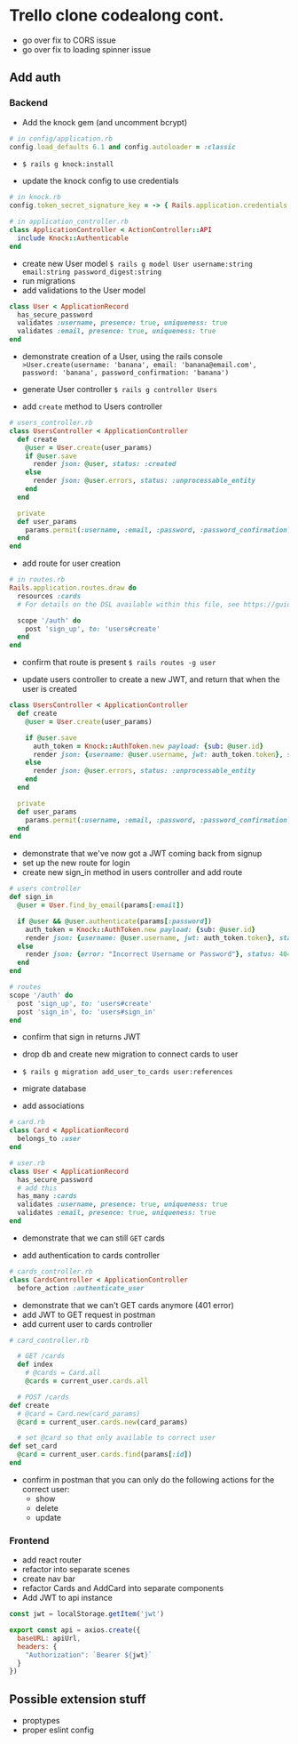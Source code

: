 # Trello clone codealong cont.
- go over fix to CORS issue
- go over fix to loading spinner issue

## Add auth

### Backend

- Add the knock gem (and uncomment bcrypt)
```ruby
# in config/application.rb
config.load_defaults 6.1 and config.autoloader = :classic
```

- `$ rails g knock:install`

- update the knock config to use credentials
```ruby
# in knock.rb
config.token_secret_signature_key = -> { Rails.application.credentials.secret_key_base }

# in application_controller.rb
class ApplicationController < ActionController::API
  include Knock::Authenticable
end
```

- create new User model `$ rails g model User username:string email:string password_digest:string`
- run migrations
- add validations to the User model
```ruby
class User < ApplicationRecord
  has_secure_password
  validates :username, presence: true, uniqueness: true
  validates :email, presence: true, uniqueness: true
end
```
- demonstrate creation of a User, using the rails console
`>User.create(username: 'banana', email: 'banana@email.com', password: 'banana', password_confirmation: 'banana')`

- generate User controller `$ rails g controller Users`
- add `create` method to Users controller

```ruby
# users_controller.rb
class UsersController < ApplicationController
  def create
    @user = User.create(user_params)
    if @user.save
      render json: @user, status: :created
    else
      render json: @user.errors, status: :unprocessable_entity
    end
  end

  private
  def user_params
    params.permit(:username, :email, :password, :password_confirmation)
  end
end
```

- add route for user creation
```ruby
# in routes.rb
Rails.application.routes.draw do
  resources :cards
  # For details on the DSL available within this file, see https://guides.rubyonrails.org/routing.html

  scope '/auth' do
    post 'sign_up', to: 'users#create'
  end
end
```

- confirm that route is present `$ rails routes -g user`

- update users controller to create a new JWT, and return that when the user is created
```ruby
class UsersController < ApplicationController
  def create
    @user = User.create(user_params)

    if @user.save
      auth_token = Knock::AuthToken.new payload: {sub: @user.id}
      render json: {username: @user.username, jwt: auth_token.token}, status: :created
    else
      render json: @user.errors, status: :unprocessable_entity
    end
  end

  private
  def user_params
    params.permit(:username, :email, :password, :password_confirmation)
  end
end
```

- demonstrate that we've now got a JWT coming back from signup
- set up the new route for login
- create new sign_in method in users controller and add route

```ruby
# users controller
def sign_in
  @user = User.find_by_email(params[:email])

  if @user && @user.authenticate(params[:password])
    auth_token = Knock::AuthToken.new payload: {sub: @user.id}
    render json: {username: @user.username, jwt: auth_token.token}, status: 200
  else
    render json: {error: "Incorrect Username or Password"}, status: 404
  end
end

# routes
scope '/auth' do
  post 'sign_up', to: 'users#create'
  post 'sign_in', to: 'users#sign_in'
end
```

- confirm that sign in returns JWT

- drop db and create new migration to connect cards to user
- `$ rails g migration add_user_to_cards user:references`
- migrate database
- add associations
```ruby
# card.rb
class Card < ApplicationRecord
  belongs_to :user
end

# user.rb
class User < ApplicationRecord
  has_secure_password
  # add this
  has_many :cards
  validates :username, presence: true, uniqueness: true
  validates :email, presence: true, uniqueness: true
end
```

- demonstrate that we can still `GET` cards

- add authentication to cards controller
```ruby
# cards_controller.rb
class CardsController < ApplicationController
  before_action :authenticate_user
```

- demonstrate that we can't GET cards anymore (401 error)
- add JWT to GET request in postman
- add current user to cards controller
```ruby
# card_controller.rb

  # GET /cards
  def index
    # @cards = Card.all
    @cards = current_user.cards.all

  # POST /cards
def create
  # @card = Card.new(card_params)
  @card = current_user.cards.new(card_params)

  # set @card so that only available to correct user
def set_card
  @card = current_user.cards.find(params[:id])
end
```

- confirm in postman that you can only do the following actions for the correct user:
  - show
  - delete
  - update

### 

### Frontend

- add react router
- refactor into separate scenes
- create nav bar
- refactor Cards and AddCard into separate components
- Add JWT to api instance

```javascript
const jwt = localStorage.getItem('jwt')

export const api = axios.create({
  baseURL: apiUrl,
  headers: {
    "Authorization": `Bearer ${jwt}`
  }
})
```

## Possible extension stuff

- proptypes
- proper eslint config
